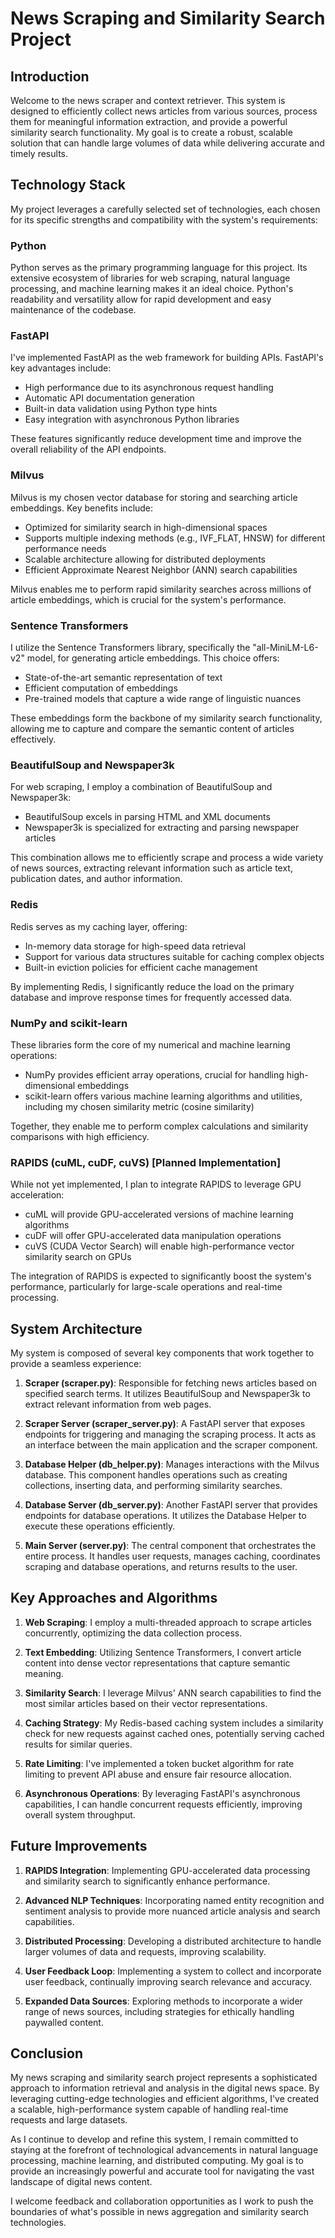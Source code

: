 # News Scraping and Similarity Search Project

## Introduction

Welcome to the news scraper and context retriever. This system is designed to efficiently collect news articles from various sources, process them for meaningful information extraction, and provide a powerful similarity search functionality. My goal is to create a robust, scalable solution that can handle large volumes of data while delivering accurate and timely results.

## Technology Stack

My project leverages a carefully selected set of technologies, each chosen for its specific strengths and compatibility with the system's requirements:

### Python
Python serves as the primary programming language for this project. Its extensive ecosystem of libraries for web scraping, natural language processing, and machine learning makes it an ideal choice. Python's readability and versatility allow for rapid development and easy maintenance of the codebase.

### FastAPI
I've implemented FastAPI as the web framework for building APIs. FastAPI's key advantages include:
- High performance due to its asynchronous request handling
- Automatic API documentation generation
- Built-in data validation using Python type hints
- Easy integration with asynchronous Python libraries

These features significantly reduce development time and improve the overall reliability of the API endpoints.

### Milvus
Milvus is my chosen vector database for storing and searching article embeddings. Key benefits include:
- Optimized for similarity search in high-dimensional spaces
- Supports multiple indexing methods (e.g., IVF_FLAT, HNSW) for different performance needs
- Scalable architecture allowing for distributed deployments
- Efficient Approximate Nearest Neighbor (ANN) search capabilities

Milvus enables me to perform rapid similarity searches across millions of article embeddings, which is crucial for the system's performance.

### Sentence Transformers
I utilize the Sentence Transformers library, specifically the "all-MiniLM-L6-v2" model, for generating article embeddings. This choice offers:
- State-of-the-art semantic representation of text
- Efficient computation of embeddings
- Pre-trained models that capture a wide range of linguistic nuances

These embeddings form the backbone of my similarity search functionality, allowing me to capture and compare the semantic content of articles effectively.

### BeautifulSoup and Newspaper3k
For web scraping, I employ a combination of BeautifulSoup and Newspaper3k:
- BeautifulSoup excels in parsing HTML and XML documents
- Newspaper3k is specialized for extracting and parsing newspaper articles

This combination allows me to efficiently scrape and process a wide variety of news sources, extracting relevant information such as article text, publication dates, and author information.

### Redis
Redis serves as my caching layer, offering:
- In-memory data storage for high-speed data retrieval
- Support for various data structures suitable for caching complex objects
- Built-in eviction policies for efficient cache management

By implementing Redis, I significantly reduce the load on the primary database and improve response times for frequently accessed data.

### NumPy and scikit-learn
These libraries form the core of my numerical and machine learning operations:
- NumPy provides efficient array operations, crucial for handling high-dimensional embeddings
- scikit-learn offers various machine learning algorithms and utilities, including my chosen similarity metric (cosine similarity)

Together, they enable me to perform complex calculations and similarity comparisons with high efficiency.

### RAPIDS (cuML, cuDF, cuVS) [Planned Implementation]
While not yet implemented, I plan to integrate RAPIDS to leverage GPU acceleration:
- cuML will provide GPU-accelerated versions of machine learning algorithms
- cuDF will offer GPU-accelerated data manipulation operations
- cuVS (CUDA Vector Search) will enable high-performance vector similarity search on GPUs

The integration of RAPIDS is expected to significantly boost the system's performance, particularly for large-scale operations and real-time processing.

## System Architecture

My system is composed of several key components that work together to provide a seamless experience:

1. **Scraper (scraper.py)**: Responsible for fetching news articles based on specified search terms. It utilizes BeautifulSoup and Newspaper3k to extract relevant information from web pages.

2. **Scraper Server (scraper_server.py)**: A FastAPI server that exposes endpoints for triggering and managing the scraping process. It acts as an interface between the main application and the scraper component.

3. **Database Helper (db_helper.py)**: Manages interactions with the Milvus database. This component handles operations such as creating collections, inserting data, and performing similarity searches.

4. **Database Server (db_server.py)**: Another FastAPI server that provides endpoints for database operations. It utilizes the Database Helper to execute these operations efficiently.

5. **Main Server (server.py)**: The central component that orchestrates the entire process. It handles user requests, manages caching, coordinates scraping and database operations, and returns results to the user.

## Key Approaches and Algorithms

1. **Web Scraping**: I employ a multi-threaded approach to scrape articles concurrently, optimizing the data collection process.

2. **Text Embedding**: Utilizing Sentence Transformers, I convert article content into dense vector representations that capture semantic meaning.

3. **Similarity Search**: I leverage Milvus' ANN search capabilities to find the most similar articles based on their vector representations.

4. **Caching Strategy**: My Redis-based caching system includes a similarity check for new requests against cached ones, potentially serving cached results for similar queries.

5. **Rate Limiting**: I've implemented a token bucket algorithm for rate limiting to prevent API abuse and ensure fair resource allocation.

6. **Asynchronous Operations**: By leveraging FastAPI's asynchronous capabilities, I can handle concurrent requests efficiently, improving overall system throughput.

## Future Improvements

1. **RAPIDS Integration**: Implementing GPU-accelerated data processing and similarity search to significantly enhance performance.

2. **Advanced NLP Techniques**: Incorporating named entity recognition and sentiment analysis to provide more nuanced article analysis and search capabilities.

3. **Distributed Processing**: Developing a distributed architecture to handle larger volumes of data and requests, improving scalability.

4. **User Feedback Loop**: Implementing a system to collect and incorporate user feedback, continually improving search relevance and accuracy.

5. **Expanded Data Sources**: Exploring methods to incorporate a wider range of news sources, including strategies for ethically handling paywalled content.

## Conclusion

My news scraping and similarity search project represents a sophisticated approach to information retrieval and analysis in the digital news space. By leveraging cutting-edge technologies and efficient algorithms, I've created a scalable, high-performance system capable of handling real-time requests and large datasets.

As I continue to develop and refine this system, I remain committed to staying at the forefront of technological advancements in natural language processing, machine learning, and distributed computing. My goal is to provide an increasingly powerful and accurate tool for navigating the vast landscape of digital news content.

I welcome feedback and collaboration opportunities as I work to push the boundaries of what's possible in news aggregation and similarity search technologies.
